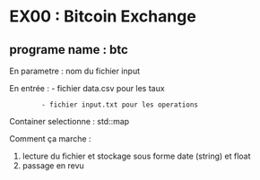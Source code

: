 # EX00 : Bitcoin Exchange
## programe name : btc

En parametre : nom du fichier input

En entrée : - fichier data.csv pour les taux

            - fichier input.txt pour les operations
  

Container selectionne : std::map

Comment ça marche :

1) lecture du fichier et stockage sous forme date (string) et float
2) passage en revu
